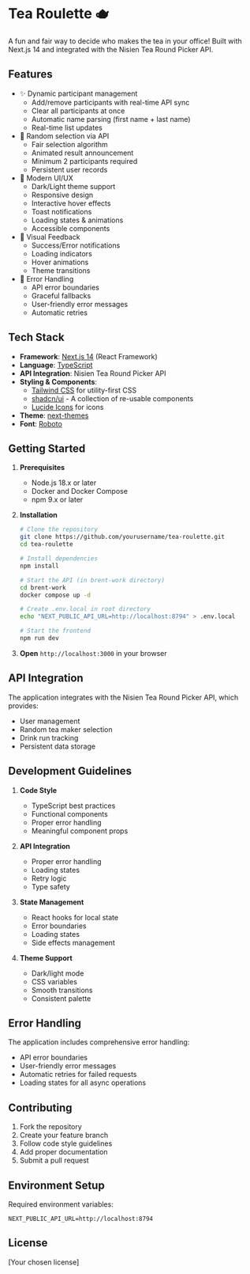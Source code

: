 # Tea Roulette 🫖

A fun and fair way to decide who makes the tea in your office! Built with Next.js 14 and integrated with the Nisien Tea Round Picker API.

## Features

- ✨ Dynamic participant management
  - Add/remove participants with real-time API sync
  - Clear all participants at once
  - Automatic name parsing (first name + last name)
  - Real-time list updates
- 🎲 Random selection via API
  - Fair selection algorithm
  - Animated result announcement
  - Minimum 2 participants required
  - Persistent user records
- 🎨 Modern UI/UX
  - Dark/Light theme support
  - Responsive design
  - Interactive hover effects
  - Toast notifications
  - Loading states & animations
  - Accessible components
- 💫 Visual Feedback
  - Success/Error notifications
  - Loading indicators
  - Hover animations
  - Theme transitions
- 🔧 Error Handling
  - API error boundaries
  - Graceful fallbacks
  - User-friendly error messages
  - Automatic retries

## Tech Stack

- **Framework**: [Next.js 14](https://nextjs.org/) (React Framework)
- **Language**: [TypeScript](https://www.typescriptlang.org/)
- **API Integration**: Nisien Tea Round Picker API
- **Styling & Components**:
  - [Tailwind CSS](https://tailwindcss.com/) for utility-first CSS
  - [shadcn/ui](https://ui.shadcn.com/) - A collection of re-usable components
  - [Lucide Icons](https://lucide.dev/) for icons
- **Theme**: [next-themes](https://github.com/pacocoursey/next-themes)
- **Font**: [Roboto](https://fonts.google.com/specimen/Roboto)

## Getting Started

1. **Prerequisites**
   - Node.js 18.x or later
   - Docker and Docker Compose
   - npm 9.x or later

2. **Installation**
   ```bash
   # Clone the repository
   git clone https://github.com/yourusername/tea-roulette.git
   cd tea-roulette

   # Install dependencies
   npm install

   # Start the API (in brent-work directory)
   cd brent-work
   docker compose up -d

   # Create .env.local in root directory
   echo "NEXT_PUBLIC_API_URL=http://localhost:8794" > .env.local

   # Start the frontend
   npm run dev
   ```

3. **Open** `http://localhost:3000` in your browser

## API Integration

The application integrates with the Nisien Tea Round Picker API, which provides:
- User management
- Random tea maker selection
- Drink run tracking
- Persistent data storage

## Development Guidelines

1. **Code Style**
   - TypeScript best practices
   - Functional components
   - Proper error handling
   - Meaningful component props

2. **API Integration**
   - Proper error handling
   - Loading states
   - Retry logic
   - Type safety

3. **State Management**
   - React hooks for local state
   - Error boundaries
   - Loading states
   - Side effects management

4. **Theme Support**
   - Dark/light mode
   - CSS variables
   - Smooth transitions
   - Consistent palette

## Error Handling

The application includes comprehensive error handling:
- API error boundaries
- User-friendly error messages
- Automatic retries for failed requests
- Loading states for all async operations

## Contributing

1. Fork the repository
2. Create your feature branch
3. Follow code style guidelines
4. Add proper documentation
5. Submit a pull request

## Environment Setup

Required environment variables:
```env
NEXT_PUBLIC_API_URL=http://localhost:8794
```

## License

[Your chosen license]
